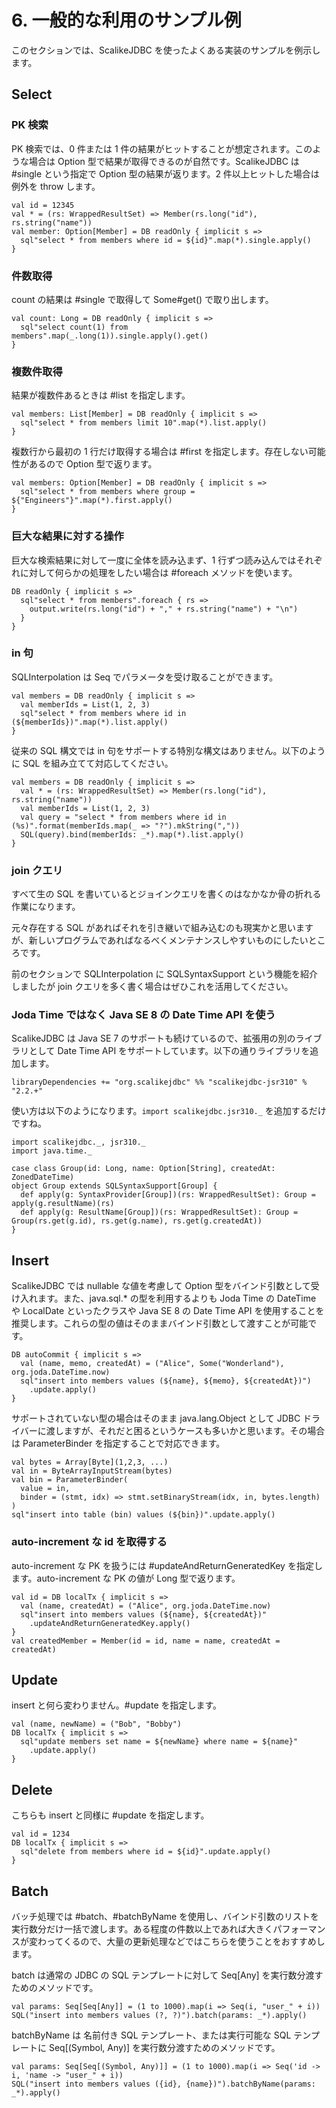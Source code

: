 # 6. 一般的な利用のサンプル例

このセクションでは、ScalikeJDBC を使ったよくある実装のサンプルを例示します。

## Select

### PK 検索

PK 検索では、0 件または 1 件の結果がヒットすることが想定されます。このような場合は Option 型で結果が取得できるのが自然です。ScalikeJDBC は #single という指定で Option 型の結果が返ります。2 件以上ヒットした場合は例外を throw します。

    val id = 12345
    val * = (rs: WrappedResultSet) => Member(rs.long("id"), rs.string("name"))
    val member: Option[Member] = DB readOnly { implicit s =>
      sql"select * from members where id = ${id}".map(*).single.apply()
    }

### 件数取得

count の結果は #single で取得して Some#get() で取り出します。

    val count: Long = DB readOnly { implicit s =>
      sql"select count(1) from members".map(_.long(1)).single.apply().get()
    }

### 複数件取得

結果が複数件あるときは #list を指定します。

    val members: List[Member] = DB readOnly { implicit s =>
      sql"select * from members limit 10".map(*).list.apply()
    }

複数行から最初の 1 行だけ取得する場合は #first を指定します。存在しない可能性があるので Option 型で返ります。

    val members: Option[Member] = DB readOnly { implicit s =>
      sql"select * from members where group = ${"Engineers"}".map(*).first.apply()
    }

### 巨大な結果に対する操作

巨大な検索結果に対して一度に全体を読み込まず、1 行ずつ読み込んではそれぞれに対して何らかの処理をしたい場合は #foreach メソッドを使います。

    DB readOnly { implicit s =>
      sql"select * from members".foreach { rs =>
        output.write(rs.long("id") + "," + rs.string("name") + "\n")
      }
    }

### in 句

SQLInterpolation は Seq でパラメータを受け取ることができます。

    val members = DB readOnly { implicit s =>
      val memberIds = List(1, 2, 3)
      sql"select * from members where id in (${memberIds})".map(*).list.apply()
    }

従来の SQL 構文では in 句をサポートする特別な構文はありません。以下のように SQL を組み立てて対応してください。

    val members = DB readOnly { implicit s => 
      val * = (rs: WrappedResultSet) => Member(rs.long("id"), rs.string("name"))
      val memberIds = List(1, 2, 3)
      val query = "select * from members where id in (%s)".format(memberIds.map(_ => "?").mkString(","))
      SQL(query).bind(memberIds: _*).map(*).list.apply()
    }

### join クエリ

すべて生の SQL を書いているとジョインクエリを書くのはなかなか骨の折れる作業になります。

元々存在する SQL があればそれを引き継いで組み込むのも現実かと思いますが、新しいプログラムであればなるべくメンテナンスしやすいものにしたいところです。

前のセクションで SQLInterpolation に SQLSyntaxSupport という機能を紹介しましたが join クエリを多く書く場合はぜひこれを活用してください。

### Joda Time ではなく Java SE 8 の Date Time API を使う

ScalikeJDBC は Java SE 7 のサポートも続けているので、拡張用の別のライブラリとして Date Time API をサポートしています。以下の通りライブラリを追加します。

    libraryDependencies += "org.scalikejdbc" %% "scalikejdbc-jsr310" % "2.2.+"

使い方は以下のようになります。`import scalikejdbc.jsr310._` を追加するだけですね。

    import scalikejdbc._, jsr310._
    import java.time._
                                    
    case class Group(id: Long, name: Option[String], createdAt: ZonedDateTime)
    object Group extends SQLSyntaxSupport[Group] {
      def apply(g: SyntaxProvider[Group])(rs: WrappedResultSet): Group = apply(g.resultName)(rs)
      def apply(g: ResultName[Group])(rs: WrappedResultSet): Group = Group(rs.get(g.id), rs.get(g.name), rs.get(g.createdAt))
    }

## Insert

ScalikeJDBC では nullable な値を考慮して Option 型をバインド引数として受け入れます。また、java.sql.* の型を利用するよりも Joda Time の DateTime や LocalDate といったクラスや Java SE 8 の Date Time API を使用することを推奨します。これらの型の値はそのままバインド引数として渡すことが可能です。

    DB autoCommit { implicit s =>
      val (name, memo, createdAt) = ("Alice", Some("Wonderland"), org.joda.DateTime.now)
      sql"insert into members values (${name}, ${memo}, ${createdAt})")
        .update.apply()
    }

サポートされていない型の場合はそのまま java.lang.Object として JDBC ドライバーに渡しますが、それだと困るというケースも多いかと思います。その場合は ParameterBinder を指定することで対応できます。

    val bytes = Array[Byte](1,2,3, ...)
    val in = ByteArrayInputStream(bytes)
    val bin = ParameterBinder(
      value = in,
      binder = (stmt, idx) => stmt.setBinaryStream(idx, in, bytes.length)
    )
    sql"insert into table (bin) values (${bin})".update.apply()

### auto-increment な id を取得する

auto-increment な PK を扱うには #updateAndReturnGeneratedKey を指定します。auto-increment な PK の値が Long 型で返ります。

    val id = DB localTx { implicit s =>
      val (name, createdAt) = ("Alice", org.joda.DateTime.now)
      sql"insert into members values (${name}, ${createdAt})"
        .updateAndReturnGeneratedKey.apply()
    }
    val createdMember = Member(id = id, name = name, createdAt = createdAt)

## Update

insert と何ら変わりません。#update を指定します。

    val (name, newName) = ("Bob", "Bobby")
    DB localTx { implicit s =>
      sql"update members set name = ${newName} where name = ${name}"
        .update.apply()
    }

## Delete

こちらも insert と同様に #update を指定します。

    val id = 1234
    DB localTx { implicit s =>
      sql"delete from members where id = ${id}".update.apply()
    }

## Batch

バッチ処理では #batch、#batchByName を使用し、バインド引数のリストを実行数分だけ一括で渡します。ある程度の件数以上であれば大きくパフォーマンスが変わってくるので、大量の更新処理などではこちらを使うことをおすすめします。

batch は通常の JDBC の SQL テンプレートに対して Seq[Any] を実行数分渡すためのメソッドです。

    val params: Seq[Seq[Any]] = (1 to 1000).map(i => Seq(i, "user_" + i))
    SQL("insert into members values (?, ?)").batch(params: _*).apply()

batchByName は 名前付き SQL テンプレート、または実行可能な SQL テンプレートに Seq[(Symbol, Any)] を実行数分渡すためのメソッドです。

    val params: Seq[Seq[(Symbol, Any)]] = (1 to 1000).map(i => Seq('id -> i, 'name -> "user_" + i))
    SQL("insert into members values ({id}, {name})").batchByName(params: _*).apply()


